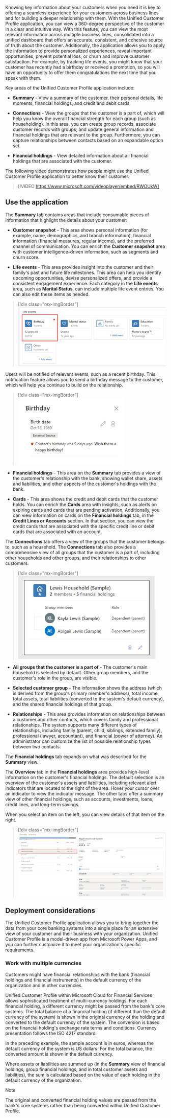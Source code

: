 Knowing key information about your customers when you need it is key to offering a seamless experience for your customers across business lines and for building a deeper relationship with them. With the Unified Customer Profile application, you can view a 360-degree perspective of the customer in a clear and intuitive way. With this feature, you can view the most relevant information across multiple business lines, consolidated into a unified dashboard that offers an accurate, consistent, and cohesive source of truth about the customer. Additionally, the application allows you to apply the information to provide personalized experiences, reveal important opportunities, prevent potential loss, or churn and improve customer satisfaction. For example, by tracking life events, you might know that your customer has recently had a birthday or received a promotion, so you will have an opportunity to offer them congratulations the next time that you speak with them.

Key areas of the Unified Customer Profile application include:

- **Summary** - View a summary of the customer, their personal details, life moments, financial holdings, and credit and debit cards.

- **Connections** - View the groups that the customer is a part of, which will help you know the overall financial strength for each group (such as householding). In this area, you can create group records, associate customer records with groups, and update general information and financial holdings that are relevant to the group. Furthermore, you can capture relationships between contacts based on an expandable option set.

- **Financial holdings** - View detailed information about all financial holdings that are associated with the customer.

The following video demonstrates how people might use the Unified Customer Profile application to better know their customer.

> [!VIDEO https://www.microsoft.com/videoplayer/embed/RWOUkW]

## Use the application

The **Summary** tab contains areas that include consumable pieces of information that highlight the details about your customer:

- **Customer snapshot** - This area shows personal information (for example, name, demographics, and branch information), financial information (financial measures, regular income), and the preferred channel of communication. You can enrich the **Customer snapshot** area with customer intelligence-driven information, such as segments and churn score.

- **Life events** - This area provides insight into the customer and their family's past and future life milestones. This area can help you identify upcoming opportunities, devise personalized offers, and provide a consistent engagement experience. Each category in the **Life events** area, such as **Marital Status**, can include multiple life event entries. You can also edit these items as needed.

> [!div class="mx-imgBorder"]
> [![Screenshot of the Life events area, with Birthday selected.](../media/life-event.png)](../media/life-event.png#lightbox)

Users will be notified of relevant events, such as a recent birthday. This notification feature allows you to send a birthday message to the customer, which will help you continue to build on the relationship.

> [!div class="mx-imgBorder"]
> [![Screenshot of birthday details and the birthday notification.](../media/birthday.png)](../media/birthday.png#lightbox)

- **Financial holdings** - This area on the **Summary** tab provides a view of the customer's relationship with the bank, showing wallet share, assets and liabilities, and other aspects of the customer's holdings with the bank.

- **Cards** - This area shows the credit and debit cards that the customer holds. You can enrich the **Cards** area with insights, such as alerts on expiring cards and cards that are pending activation. Additionally, you can view information on cards on the **Financial holdings** tab, in the **Credit Lines or Accounts** section. In that section, you can view the credit cards that are associated with the specific credit line or debit cards that are associated with an account.

The **Connections** tab offers a view of the groups that the customer belongs to, such as a household. The **Connections** tab also provides a comprehensive view of all groups that the customer is a part of, including other households and other groups, and their relationships to other customers.

> [!div class="mx-imgBorder"]
> [![Screenshot of household details.](../media/household.png)](../media/household.png#lightbox)

- **All groups that the customer is a part of** - The customer's main household is selected by default. Other group members, and the customer's role in the group, are visible.

- **Selected customer group** - The information shows the address (which is derived from the group's primary member's address), total income, total assets, total liabilities (converted to the system's default currency), and the shared financial holdings of that group.

-   **Relationships** - This area provides information on relationships between a customer and other contacts, which covers family and professional relationships. The system supports many different types of relationships, including family (parent, child, siblings, extended family), professional (lawyer, accountant), and financial (power of attorney). An administrator can customize the list of possible relationship types between two contacts.

The **Financial holdings** tab expands on what was described for the **Summary** view.

The **Overview** tab in the **Financial holdings** area provides high-level information on the customer's financial holdings. The default selection is an overview of the customer's assets and liabilities, including relevant alert indicators that are located to the right of the area. Hover your cursor over an indicator to view the indicator message. The other tabs offer a summary view of other financial holdings, such as accounts, investments, loans, credit lines, and long-term savings.

When you select an item on the left, you can view details of that item on the right.

> [!div class="mx-imgBorder"]
> [![Screenshot of customer holdings with an account selected.](../media/holdings.png)](../media/holdings.png#lightbox)

## Deployment considerations

The Unified Customer Profile application allows you to bring together the data from your core banking systems into a single place for an extensive view of your customer and their business with your organization. Unified Customer Profile is a model-driven app from Microsoft Power Apps, and you can further customize it to meet your organization's specific requirements.

### Work with multiple currencies

Customers might have financial relationships with the bank (financial holdings and financial instruments) in the default currency of the organization and in other currencies.

Unified Customer Profile within Microsoft Cloud for Financial Services allows sophisticated treatment of multi-currency holdings. For each financial holding, a different currency might be passed from the bank's core systems. The total balance of a financial holding (if different than the default currency of the system) is shown in the original currency of the holding and converted to the default currency of the system. The conversion is based on the financial holding's exchange rate terms and conditions. Currency presentation follows the ISO 4217 standard.

In the preceding example, the sample account is in euros, whereas the default currency of the system is US dollars. For the total balance, the converted amount is shown in the default currency.

Where assets or liabilities are summed up (in the **Summary** view of financial holdings, group financial holdings, and in total customer assets and liabilities), the sum is calculated based on the value of each holding in the default currency of the organization.

> [!NOTE]
> The original and converted financial holding values are passed from the bank's core systems rather than being converted within Unified Customer Profile.

